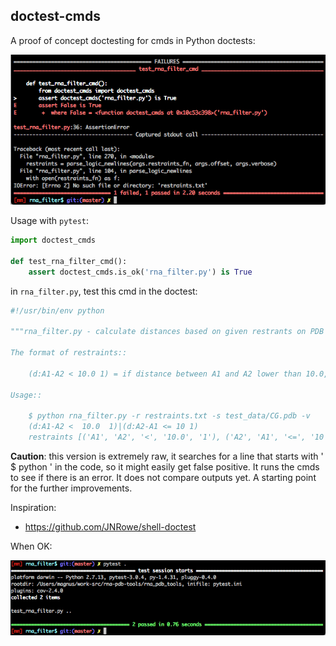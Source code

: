 doctest-cmds
-------------------------------------------------------------------------------

A proof of concept doctesting for cmds in Python doctests:

![](docs/doctest_cmds.png)

Usage with `pytest`:

```python
import doctest_cmds

def test_rna_filter_cmd():
    assert doctest_cmds.is_ok('rna_filter.py') is True
```

in `rna_filter.py`, test this cmd in the doctest:

```python
#!/usr/bin/env python

"""rna_filter.py - calculate distances based on given restrants on PDB files or SimRNA trajectories.

The format of restraints::

    (d:A1-A2 < 10.0 1) = if distance between A1 and A2 lower than 10.0, score it with 1

Usage::

    $ python rna_filter.py -r restraints.txt -s test_data/CG.pdb -v
    (d:A1-A2 <  10.0  1)|(d:A2-A1 <= 10 1)
    restraints [('A1', 'A2', '<', '10.0', '1'), ('A2', 'A1', '<=', '10', '1')]
```

**Caution**: this version is extremely raw, it searches for a line that starts with '  $ python ' in the code, so it might easily get false positive.
 It runs the cmds to see if there is an error. It does not compare outputs yet. A starting point for the further improvements.

Inspiration:

- https://github.com/JNRowe/shell-doctest

When OK:

![](docs/ok.png)